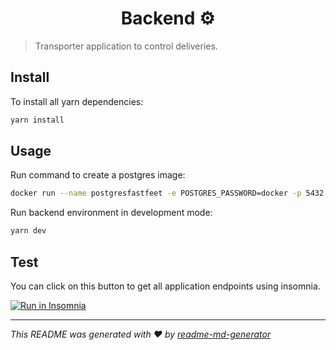 <h1 align="center">Backend ⚙️</h1>

> Transporter application to control deliveries.

## Install

To install all yarn dependencies:

```sh
yarn install
```

## Usage

Run command to create a postgres image:

```sh
docker run --name postgresfastfeet -e POSTGRES_PASSWORD=docker -p 5432:5432 -d -t postgres
```

Run backend environment in development mode:

```sh
yarn dev
```

## Test

You can click on this button to get all application endpoints using insomnia.

<a href="https://insomnia.rest/run/?label=git%40github.com%3Aestevaowat%2Ffastfeet.git&uri=https%3A%2F%2Fraw.githubusercontent.com%2Festevaowat%2Ffastfeet%2Fmaster%2Fbackend%2Finsomnia_requests.json" target="_blank"><img src="https://insomnia.rest/images/run.svg" alt="Run in Insomnia"></a>

---

_This README was generated with ❤️ by [readme-md-generator](https://github.com/kefranabg/readme-md-generator)_
